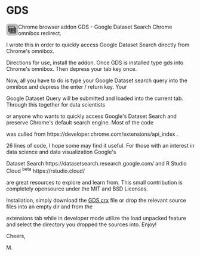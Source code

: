 # GDS
<img src="https://raw.githubusercontent.com/dev-tek/GDS/master/GDS-32.png" alt="GDS" width="32" height="32" align="left">

Chrome browser addon GDS - Google Dataset Search Chrome omnibox redirect. 

<p>
I wrote this in order to quickly access Google Dataset Search directly from Chrome's omnibox. 
<p>
Directions for use, install the addon. Once GDS is installed type gds into Chrome's omnibox. Then depress your tab key once.
<p>
Now, all you have to do is type your Google Dataset search query into the omnibox and depress the enter / return key. Your
<p>
Google Dataset Query will be submitted and loaded into the current tab. Through this together for data scientists
<p>
or anyone who wants to quickly access Google's Dataset Search and preserve Chrome's default search engine. Most of the code
<p>
was culled from https://developer.chrome.com/extensions/api_index .     
<p>
26 lines of code, I hope some may find it useful. For those with an interest in data science and data visualization Google's 
<p>
Dataset Search  https://datasetsearch.research.google.com/ and R Studio Cloud <sup>beta</sup>   https://rstudio.cloud/
<p>
are great resources to explore and learn from. This small contribution is completely opensource under the MIT and BSD Licenses.
<p>
Installation, simply download the <a href="https://github.com/dev-tek/GDS/blob/master/GDS.crx?raw=true">GDS.crx</a> file or drop the relevant source files into an empty dir and from the 
<p>     
extensions tab while in developer mode utilize the load unpacked feature and select the directory you dropped the sources into. Enjoy! 
<p>     
Cheers, 
</p>
     M.

